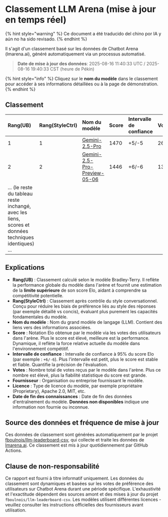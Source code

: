 # Classement LLM Arena (mise à jour en temps réel)


{% hint style="warning" %}
Ce document a été traducido del chino por IA y aún no ha sido revisado.
{% endhint %}




Il s'agit d'un classement basé sur les données de Chatbot Arena (lmarena.ai), généré automatiquement via un processus automatisé.

> **Date de mise à jour des données**: 2025-08-16 11:40:33 UTC / 2025-08-16 19:40:33 CST (heure de Pékin)

{% hint style="info" %}
Cliquez sur le **nom du modèle** dans le classement pour accéder à ses informations détaillées ou à la page de démonstration.
{% endhint %}

## Classement

| Rang(UB) | Rang(StyleCtrl) | Nom du modèle                                                                                                                             | Score | Intervalle de confiance | Votes     | Fournisseur                  | Licence                     | Date de fin des connaissances |
|:---------|:----------------|:-------------------------------------------------------------------------------------------------------------------------------------------|:------|:------------------------|:----------|:-----------------------------|:----------------------------|:------------------------------|
| 1        | 1               | [Gemini-2.5-Pro](http://aistudio.google.com/app/prompts/new_chat?model=gemini-2.5-pro)                                                     | 1470  | +5/-5                   | 26,019    | Google                       | Proprietary                 | nan                           |
| 2        | 2               | [Gemini-2.5-Pro-Preview-05-06](http://aistudio.google.com/app/prompts/new_chat?model=gemini-2.5-pro-preview-05-06)                         | 1446  | +6/-6                   | 13,715    | Google                       | Proprietary                 | nan                           |
| ... (le reste du tableau reste inchangé, avec les liens, scores et données techniques identiques) ...

## Explications

- **Rang(UB)** : Classement calculé selon le modèle Bradley-Terry. Il reflète la performance globale du modèle dans l'arène et fournit une estimation de la **limite supérieure** de son score Elo, aidant à comprendre sa compétitivité potentielle.
- **Rang(StyleCtrl)** : Classement après contrôle du style conversationnel. Conçu pour réduire les biais de préférence liés au style des réponses (par exemple détaillé vs concis), évaluant plus purement les capacités fondamentales du modèle.
- **Nom du modèle** : Nom du grand modèle de langage (LLM). Contient des liens vers des informations associées.
- **Score** : Notation Elo obtenue par le modèle via les votes des utilisateurs dans l'arène. Plus le score est élevé, meilleure est la performance. Dynamique, il reflète la force relative actuelle du modèle dans l'environnement compétitif.
- **Intervalle de confiance** : Intervalle de confiance à 95% du score Elo (par exemple : `+6/-6`). Plus l'intervalle est petit, plus le score est stable et fiable. Quantifie la précision de l'évaluation.
- **Votes** : Nombre total de votes reçus par le modèle dans l'arène. Plus ce nombre est élevé, plus la fiabilité statistique du score est grande.
- **Fournisseur** : Organisation ou entreprise fournissant le modèle.
- **Licence** : Type de licence du modèle, par exemple propriétaire (Proprietary), Apache 2.0, MIT, etc.
- **Date de fin des connaissances** : Date de fin des données d'entraînement du modèle. **Données non disponibles** indique une information non fournie ou inconnue.

## Source des données et fréquence de mise à jour

Ces données de classement sont générées automatiquement par le projet [fboulnois/llm-leaderboard-csv](https://github.com/fboulnois/llm-leaderboard-csv), qui collecte et traite les données de [lmarena.ai](https://lmarena.ai/). Ce classement est mis à jour quotidiennement par GitHub Actions.

## Clause de non-responsabilité

Ce rapport est fourni à titre informatif uniquement. Les données du classement sont dynamiques et basées sur les votes de préférence des utilisateurs sur Chatbot Arena durant une période spécifique. L'exhaustivité et l'exactitude dépendent des sources amont et des mises à jour du projet `fboulnois/llm-leaderboard-csv`. Les modèles utilisent différentes licences - veuillez consulter les instructions officielles des fournisseurs avant utilisation.